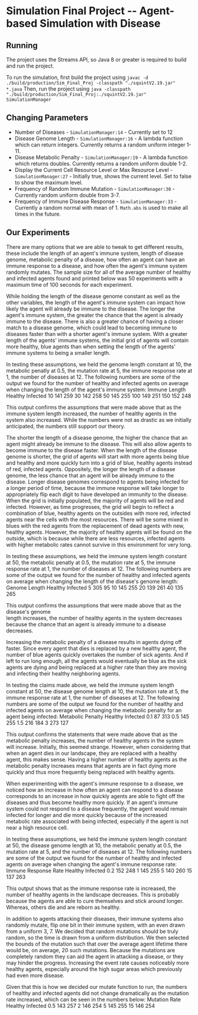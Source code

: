 # Simulation Final Project -- Agent-based Simulation with Disease

## Running

The project uses the Streams API, so Java 8 or greater is required to build and 
run the project.

To run the simulation, first build the project using 
`javac -d ./build/production/Sim_Final_Proj -classpath "./squintV2.19.jar" *.java`
Then, run the project using 
`java -classpath "./build/production/Sim_Final_Proj:./squintV2.19.jar" SimulationManager`

## Changing Parameters

- Number of Diseases - `SimulationManager:14` - Currently set to 12
- Disease Genome Length - `SimulationManager:16` - A lambda function which can return integers.
Currently returns a random uniform integer 1-11.
- Disease Metabolic Penalty - `SimulationManager:19` - A lambda function which returns doubles.
Currently returns a random uniform double 1-2.
- Display the Current Cell Resource Level or Max Resource Level - `SimulationManager:27` - Initially true,
shows the current level. Set to false to show the maximum level.
- Frequency of Random Immune Mutation - `SimulationManager:30` - Currently random uniform double from 3-7. 
- Frequency of Immune Disease Response - `SimulationManager:33` - Currently a random normal with
mean of 1. `Math.abs` is used to make all times in the future.

## Our Experiments

There are many options that we are able to tweak to get different results, 
these include the length of an agent's immune system, length of disease genome,
metabolic penalty of a disease, how often an agent can have an immune response 
to a disease, and how often the agent's immune system randomly mutates. The sample
size for all of the average number of healthy and infected agents found and printed 
below was 50 experiments with a maximum time of 100 seconds for each experiment. 



While holding the length of the disease genome constant as well as the other variables,
the length of the agent's immune system can impact how likely the agent will already
be immune to the disease. The longer the agent's immune system, the greater the 
chance that the agent is already immune to the disease. There is also a greater 
chance of having a closer match to a disease genome, which could lead to becoming
immune to diseases faster than with a shorter agent's immune system. With a greater
length of the agents' immune systems, the initial grid of agents will contain more
healthy, blue agents than when setting the length of the agents' immune systems to
being a smaller length.

In testing these assumptions, we held the genome length constant at 10, the metabolic
penatly at 0.5, the mutation rate at 5, the immune response rate at 1, the number of 
diseases at 12. The following numbers are some of the output we found 
for the number of healthy and infected agents on average when changing the length of
the agent's immune system:
Immune Length	Healthy		Infected
10				141			259
30				142			258
50				145			255
100				149			251
150				152			248

This output confirms the assumptions that were made above that as the immune system 
length increased, the number of healthy agents in the system also increased. While 
the numbers were not as drastic as we initially anticipated, the numbers still support
our theory. 



The shorter the length of a disease genome, the higher the chance that an agent might
already be immune to the disease. This will also allow agents to become immune to
the disease faster. When the length of the disease genome is shorter, the grid of 
agents will start with more agents being blue and healthy and more quickly turn 
into a grid of blue, healthy agents instead of red, infected agents. Oppositely, 
the longer the length of a disease genome, the less chance that an agent will be 
already immune to the disease.  Longer disease genomes correspond to agents being 
infected for a longer period of time, because the immune response will take longer 
to appropriately flip each digit to have developed an immunity to the disease. 
When the grid is initially populated, the majority of agents will be red and 
infected. However, as time progresses, the grid will begin to reflect a combination
of blue, healthy agents on the outsides with more red, infected agents near the
cells with the most resources. There will be some mixed in blues with the red
agents from the replacement of dead agents with new, healthy agents. However, the
majority of healthy agents will be found on the outside, which is because while
there are less resources, infected agents with higher metabolic rates cannot
survive in this environment for very long.

In testing these assumptions, we held the immune system length constant at 50, the 
metabolic penatly at 0.5, the mutation rate at 5, the immune response rate at 1, the 
number of diseases at 12. The following numbers are some of the output we found 
for the number of healthy and infected agents on average when changing the length of
the disease's genome length:
Genome Length	Healthy		Infected
5				305			95
10				145			255
20				139			261
40				135			265

This output confirms the assumptions that were made above that as the disease's genome  
length increases, the number of healthy agents in the system decreases because the 
chance that an agent is already immune to a disease decreases. 



Increasing the metabolic penalty of a disease results in agents dying off faster. 
Since every agent that dies is replaced by a new healthy agent, the number of 
blue agents quickly overtakes the number of sick agents. And if left to run long
enough, all the agents would eventually be blue as the sick agents are dying and
being replaced at a higher rate than they are moving and infecting their healthy
neighboring agents.

In testing the claims made above, we held the immune system length constant at 50, the 
disease genome length at 10, the mutation rate at 5, the immune response rate at 1, the 
number of diseases at 12. The following numbers are some of the output we found 
for the number of healthy and infected agents on average when changing the metabolic
penalty for an agent being infected:
Metabolic Penalty	Healthy		Infected
0.1					87			313
0.5					145			255
1.5					216			184
3					273			127

This output confirms the statements that were made above that as the metabolic penalty
increases, the number of healthy agents in the system will increase. Initially, this 
seemed strange. However, when considering that when an agent dies in our landscape, 
they are replaced with a healthy agent, this makes sense. Having a higher number of 
healthy agents as the metabolic penalty increases means that agents are in fact dying
more quickly and thus more frequently being replaced with healthy agents. 




When experimenting with the agent's immune response to a disease, we noticed how 
an increase in how often an agent can respond to a disease corresponds to an
increase in how quickly agents are able to fight off the diseases and thus become
healthy more quickly. If an agent's immune system could not respond to a disease
frequently, the agent would remain infected for longer and die more quickly 
because of the increased metabolic rate associated with being infected, 
especially if the agent is not near a high resource cell.

In testing these assumptions, we held the immune system length constant at 50, the 
disease genome length at 10, the metabolic penatly at 0.5, the mutation rate at 5, and
the number of diseases at 12. The following numbers are some of the output we found 
for the number of healthy and infected agents on average when changing the agent's
immune response rate:
Immune Response Rate	Healthy		Infected
0.2						152			248
1						145			255
5						140			260
15						137			263

This output shows that as the immune response rate is increased, the number of healthy
agents in the landscape decreases. This is probably because the agents are able to cure
themselves and stick around longer. Whereas, others die and are reborn as healthy. 



In addition to agents attacking their diseases, their immune systems also randomly 
mutate, flip one bit in their immune system, with an even drawn from a uniform 3, 7.
We decided that random mutations should be truly random, so the time is drawn from 
a uniform distribution. We then selected the bounds of the mutation such that over
the average agent lifetime there would be, on average, 20 such mutations. 
Because the mutations are completely random they can aid the agent in attacking a 
disease, or they may hinder the progress. Increasing the event rate causes 
noticeably more healthy agents, especially around the high sugar areas which 
previously had even more disease.

Given that this is how we decided our mutate function to run, the numbers of healthy
and infected agents did not change dramatically as the mutation rate increased, which
can be seen in the numbers below:
Mutation Rate	Healthy		Infected
0.5				143			257
2				146			254
5				145			255
15				146			254

